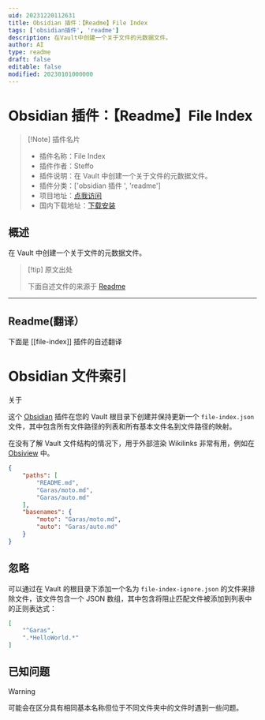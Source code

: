 ```yaml
---
uid: 20231220112631
title: Obsidian 插件：【Readme】File Index
tags: ['obsidian插件', 'readme']
description: 在Vault中创建一个关于文件的元数据文件。
author: AI
type: readme
draft: false
editable: false
modified: 20230101000000
---
```


# Obsidian 插件：【Readme】File Index

> [!Note] 插件名片
> - 插件名称：File Index
> - 插件作者：Steffo
> - 插件说明：在 Vault 中创建一个关于文件的元数据文件。
> - 插件分类：['obsidian 插件 ', 'readme']
> - 项目地址：[点我访问](https://github.com/Steffo99/obsidian-file-index)
> - 国内下载地址：[下载安装](https://pkmer.cn/products/plugin/pluginMarket/?file-index)

## 概述

在 Vault 中创建一个关于文件的元数据文件。

> [!tip] 原文出处
>
>下面自述文件的来源于 [Readme](https://ghproxy.net/https://raw.githubusercontent.com/Steffo99/obsidian-file-index/master/README.md)

---

## Readme(翻译）

下面是 [[file-index]] 插件的自述翻译

# Obsidian 文件索引

关于

这个 [Obsidian] 插件在您的 Vault 根目录下创建并保持更新一个 `file-index.json` 文件，其中包含所有文件路径的列表和所有基本文件名到文件路径的映射。

在没有了解 Vault 文件结构的情况下，用于外部渲染 Wikilinks 非常有用，例如在 [Obsiview] 中。

```json
{
	"paths": [
		"README.md",
		"Garas/moto.md",
		"Garas/auto.md"
	],
	"basenames": {
		"moto": "Garas/moto.md",
		"auto": "Garas/auto.md"
	}
}
```

[Obsidian]: <https://obsidian.md/>
[Obsiview]: <https://github.com/Steffo99/obsiview>

## 忽略

可以通过在 Vault 的根目录下添加一个名为 `file-index-ignore.json` 的文件来排除文件，该文件包含一个 JSON 数组，其中包含将阻止匹配文件被添加到列表中的正则表达式：

```json
[
	"^Garas",
	".*HelloWorld.*"
]
```

## 已知问题

> [!WARNING]
>
> 可能会在区分具有相同基本名称但位于不同文件夹中的文件时遇到一些问题。